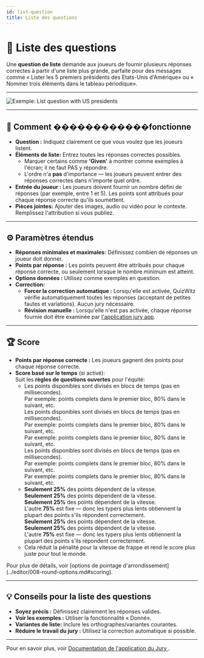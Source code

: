 ```yaml
---
id: list-question
title: Liste des questions
---
```


# 📝 Liste des questions

Une **question de liste** demande aux joueurs de fournir plusieurs réponses correctes à partir d'une liste plus grande, parfaite pour des messages comme « Lister les 5 premiers présidents des Etats-Unis d'Amérique» ou « Nommer trois éléments dans le tableau périodique».

---

![Exemple: List question with US presidents](/images/question-modes/list-question/list-question.png)

---

## 📝 Comment ������������fonctionne

- **Question :** Indiquez clairement ce que vous voulez que les joueurs listent.
- **Éléments de liste:** Entrez toutes les réponses correctes possibles.
  - Marquer certains comme **'Given'** à montrer comme exemples à l'écran; il ne faut PAS y répondre.
  - L'ordre n'a **pas** d'importance — les joueurs peuvent entrer des réponses correctes dans n'importe quel ordre.
- **Entrée du joueur :** Les joueurs doivent fournir un nombre défini de réponses (par exemple, entre 1 et 5). Les points sont attribués pour chaque réponse correcte qu'ils soumettent.
- **Pièces jointes:** Ajouter des images, audio ou vidéo pour le contexte. Remplissez l'attribution si vous publiez.

---

## ⚙️ Paramètres étendus

- **Réponses minimales et maximales:** Définissez combien de réponses un joueur doit donner.
- **Points par réponse :** Les points peuvent être attribués pour chaque réponse correcte, ou seulement lorsque le nombre minimum est atteint.
- **Options données :** Utilisez comme exemples en question.
- **Correction:**
  - **Forcer la correction automatique :** Lorsqu'elle est activée, QuizWitz vérifie automatiquement toutes les réponses (acceptant de petites fautes et variations). Aucun jury nécessaire.
  - **Révision manuelle :** Lorsqu'elle n'est pas activée, chaque réponse fournie doit être examinée par [l'application jury app](../quizmaster/004-jury-app.md).

---

## 🏆 Score

- **Points par réponse correcte :** Les joueurs gagnent des points pour chaque réponse correcte.
- **Score basé sur le temps** (si activé):\
  Suit les **règles de questions ouvertes** pour l'équité:
  - Les points disponibles sont divisés en blocs de temps (pas en millisecondes).\
    Par exemple: points complets dans le premier bloc, 80% dans le suivant, etc.\
    Les points disponibles sont divisés en blocs de temps (pas en millisecondes).\
    Par exemple: points complets dans le premier bloc, 80% dans le suivant, etc.\
    Par exemple: points complets dans le premier bloc, 80% dans le suivant, etc.\
    Les points disponibles sont divisés en blocs de temps (pas en millisecondes).\
    Par exemple: points complets dans le premier bloc, 80% dans le suivant, etc.\
    Par exemple: points complets dans le premier bloc, 80% dans le suivant, etc.
  - **Seulement 25%** des points dépendent de la vitesse.\
    **Seulement 25%** des points dépendent de la vitesse.\
    **Seulement 25%** des points dépendent de la vitesse.\
    L'autre **75%** est fixe — donc les typers plus lents obtiennent la plupart des points s'ils répondent correctement.\
    **Seulement 25%** des points dépendent de la vitesse.\
    **Seulement 25%** des points dépendent de la vitesse.\
    L'autre **75%** est fixe — donc les typers plus lents obtiennent la plupart des points s'ils répondent correctement.
  - Cela réduit la pénalité pour la vitesse de frappe et rend le score plus juste pour tout le monde.

Pour plus de détails, voir [options de pointage d'arrondissement] (../editor/008-round-options.md#scoring).

---

## 💡 Conseils pour la liste des questions

- **Soyez précis :** Définissez clairement les réponses valides.
- **Voir les exemples :** Utiliser la fonctionnalité « Donné».
- **Variantes de liste:** Inclure les orthographes/variantes courantes.
- **Réduire le travail du jury :** Utilisez la correction automatique si possible.

---

Pour en savoir plus, voir [Documentation de l'application du Jury ](../quizmaster/004-jury-app.md).
